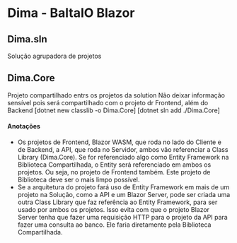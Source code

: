 <h1>Dima - BaltaIO Blazor</h1>
<h2>Dima.sln</h2>
Solução agrupadora de projetos

<h2>Dima.Core</h2>
Projeto compartilhado entrs os projetos da solution
Não deixar informação sensível pois será compartilhado com o projeto dr Frontend, além do Backend
[dotnet new classlib -o Dima.Core]
[dotnet sln add ./Dima.Core]

<h4>Anotações</h4>
<ul>
  <li>
    Os projetos de Frontend, Blazor WASM, que roda no lado do Cliente e de Backend, a API, que roda no Servidor, ambos vão referenciar a Class Library (Dima.Core). 
    Se for referenciado algo como Entity Framework na Biblioteca Compartilhada, o Entity será referenciado em ambos os projetos. Ou seja, no projeto de Frontend também.
    Este projeto de Biblioteca deve ser o mais limpo possível.
  </li>
  <li>
    Se a arquitetura do projeto fará uso de Entity Framework em mais de um projeto na Solução, como a API e um Blazor Server, pode ser criada uma outra Class Library que faz referência ao Entity Framework, para ser usado por ambos os projetos.
    Isso evita com que o projeto Blazor Server tenha que fazer uma requisição HTTP para o projeto da API para fazer uma consulta ao banco. Ele faria diretamente pela Biblioteca Compartilhada.
  </li>
</ul>
